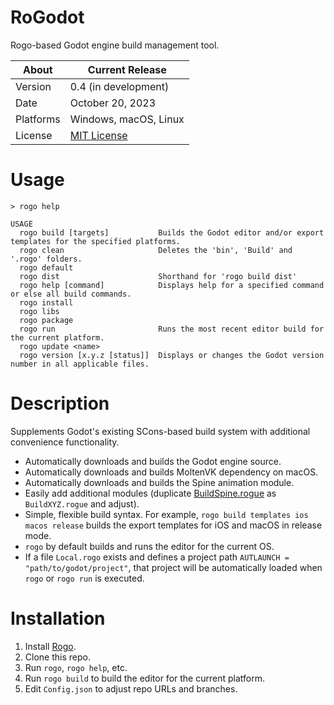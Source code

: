 # RoGodot
Rogo-based Godot engine build management tool.

About     | Current Release
----------|-----------------------
Version   | 0.4 (in development)
Date      | October 20, 2023
Platforms | Windows, macOS, Linux
License   | [MIT License](LICENSE)

# Usage

    > rogo help

    USAGE
      rogo build [targets]           Builds the Godot editor and/or export templates for the specified platforms.
      rogo clean                     Deletes the 'bin', 'Build' and '.rogo' folders.
      rogo default
      rogo dist                      Shorthand for 'rogo build dist'
      rogo help [command]            Displays help for a specified command or else all build commands.
      rogo install
      rogo libs
      rogo package
      rogo run                       Runs the most recent editor build for the current platform.
      rogo update <name>
      rogo version [x.y.z [status]]  Displays or changes the Godot version number in all applicable files.

# Description
Supplements Godot's existing SCons-based build system with additional convenience functionality.

- Automatically downloads and builds the Godot engine source.
- Automatically downloads and builds MoltenVK dependency on macOS.
- Automatically downloads and builds the Spine animation module.
- Easily add additional modules (duplicate [BuildSpine.rogue](BuildSpine.rogue) as `BuildXYZ.rogue` and adjust).
- Simple, flexible build syntax. For example, `rogo build templates ios macos release` builds the export templates for iOS and macOS in release mode.
- `rogo` by default builds and runs the editor for the current OS.
- If a file `Local.rogo` exists and defines a project path `AUTLAUNCH = "path/to/godot/project"`, that project will be automatically loaded when `rogo` or `rogo run` is executed.

# Installation
1. Install [Rogo](https://github.com/brombres/Rogo).
2. Clone this repo.
3. Run `rogo`, `rogo help`, etc.
4. Run `rogo build` to build the editor for the current platform.
5. Edit `Config.json` to adjust repo URLs and branches.
